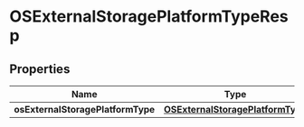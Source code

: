 # OSExternalStoragePlatformTypeResp

## Properties
Name | Type | Description | Notes
------------ | ------------- | ------------- | -------------
**osExternalStoragePlatformType** | [**OSExternalStoragePlatformType**](OSExternalStoragePlatformType.md) |  |  [optional]
